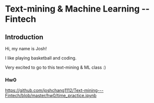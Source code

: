 # Text-mining & Machine Learning -- Fintech


## Introduction

Hi, my name is Josh!

I like playing basketball and coding.

Very excited to go to this text-mining & ML class :)


### Hw0

https://github.com/joshchang1112/Text-mining---Fintech/blob/master/hw0/time_practice.ipynb


